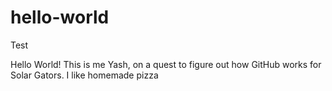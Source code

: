 # hello-world
Test

Hello World!
This is me Yash, on a quest to figure out how GitHub works for Solar Gators.
I like homemade pizza
